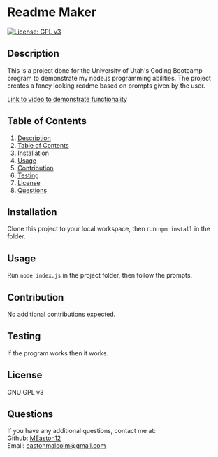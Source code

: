# Readme Maker

[![License: GPL v3](https://img.shields.io/badge/License-GPLv3-blue.svg)](https://www.gnu.org/licenses/gpl-3.0)

## Description
This is a project done for the University of Utah's Coding Bootcamp program to demonstrate my node.js programming abilities.  The project creates a fancy looking readme based on prompts given by the user.

[Link to video to demonstrate functionality](https://drive.google.com/file/d/1bJT4AEDEad9FS5ar3zusguSIIyZvw6iq/preview)

## Table of Contents
1. [Description](#description)
2. [Table of Contents](#table-of-contents)
3. [Installation](#installation)
4. [Usage](#usage)
5. [Contribution](#contribution)
6. [Testing](#testing)
7. [License](#license)
8. [Questions](#questions)

## Installation
Clone this project to your local workspace, then run `npm install` in the folder.

## Usage
Run `node index.js` in the project folder, then follow the prompts.

## Contribution
No additional contributions expected.

## Testing
If the program works then it works.

## License
GNU GPL v3

## Questions
If you have any additional questions, contact me at:  
Github: [MEaston12](https://github.com/MEaston12)  
Email: eastonmalcolm@gmail.com
